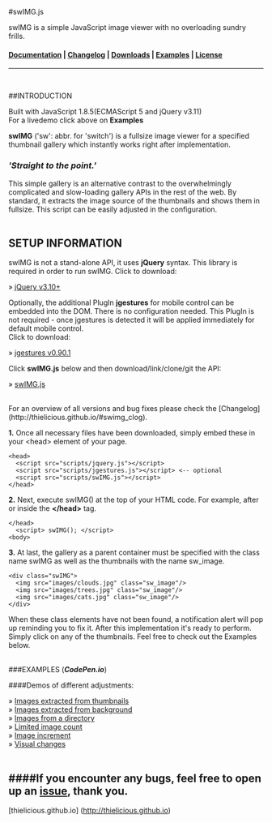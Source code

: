 #swIMG.js

swIMG is a simple JavaScript image viewer with no overloading sundry frills.

#### [Documentation](http:thielicious.github.io/#swimg_doc) | [Changelog](http:thielicious.github.io/#swimg_clog) | [Downloads](http:thielicious.github.io/#swimg_dls) | [Examples](http:thielicious.github.io/#swimg_demo) | [License](http:thielicious.github.io/#swimg_lic) ####

---
<br>

##INTRODUCTION

Built with JavaScript 1.8.5(ECMAScript 5 and jQuery v3.11)<br>
For a livedemo click above on **Examples**

**swIMG** ('sw': abbr. for 'switch') is a fullsize image viewer for a specified thumbnail gallery which instantly works right after implementation.

### ***'Straight to the point.'***

This simple gallery is an alternative contrast to the overwhelmingly complicated and slow-loading gallery APIs in the rest of the web. By standard, it extracts the image source of the thumbnails and shows them in fullsize. This script can be easily adjusted in the configuration.
<br>
<br>

## SETUP INFORMATION

swIMG is not a stand-alone API, it uses **jQuery** syntax. This library is required in order to run swIMG.
Click to download:

» [jQuery v3.10+](https://code.jquery.com/jquery-3.1.0.min.js)

Optionally, the additional PlugIn **jgestures** for mobile control can be embedded into the DOM. There is no configuration needed. This PlugIn is not required - once jgestures is detected it will be applied immediately for default mobile control. <br>
Click to download:

» [jgestures v0.90.1](https://jgestures.codeplex.com/releases/view/117280)

Click **swIMG.js** below and then download/link/clone/git the API:

» [swIMG.js](http://thielicious.github.io/#swimg_dls)

<br>
For an overview of all versions and bug fixes please check the [Changelog](http://thielicious.github.io/#swimg_clog).

<br>

**1\.** Once all necessary files have been downloaded, simply embed these in your &lt;head> element of your page.

		

	<head>
	  <script src="scripts/jquery.js"></script>
	  <script src="scripts/jgestures.js"></script> <-- optional
	  <script src="scripts/swIMG.js"></script>
	</head>
		

		

**2\.** Next, execute swIMG() at the top of your HTML code. For example, after or inside the <strong>&lt;/head></strong> tag.

		

	</head>
	  <script> swIMG(); </script>
	<body>
		

		

**3\.** At last, the gallery as a parent container must be specified with the class name swIMG as well as the thumbnails with the name sw_image.

		

	<div class="swIMG">
	  <img src="images/clouds.jpg" class="sw_image"/>
	  <img src="images/trees.jpg" class="sw_image"/>
	  <img src="images/cats.jpg" class="sw_image"/>
	</div>
		

		

When these class elements have not been found, a notification alert will pop up reminding you to fix it. After this implementation it's ready to perform. Simply click on any of the thumbnails. Feel free to check out the Examples below.
<br>
<br>

###EXAMPLES (***CodePen.io***)

####Demos of different adjustments:

» [Images extracted from thumbnails](http://codepen.io/thielicious/pen/wzLRvO)<br>
» [Images extracted from background](http://codepen.io/thielicious/pen/YGopzm)<br>
» [Images from a directory](http://codepen.io/thielicious/pen/dpBQoX)<br>
» [Limited image count](http://codepen.io/thielicious/pen/KgjbRM)<br>
» [Image increment](http://codepen.io/thielicious/pen/rMEoMj)<br>
» [Visual changes](http://codepen.io/thielicious/pen/RGzEmz)<br>
<br>


####If you encounter any bugs, feel free to open up an [issue](https://github.com/thielicious/swIMG.js/issues), thank you.<br>
---
[thielicious.github.io] (http://thielicious.github.io)